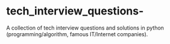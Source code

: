 # tech_interview_questions-
A collection of tech interview questions and solutions in python (programming/algorithm, famous IT/Internet companies).
